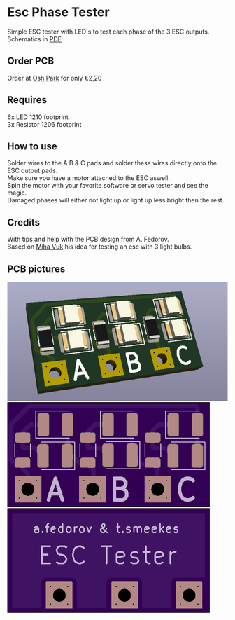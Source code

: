 # Esc Phase Tester
Simple ESC tester with LED's to test each phase of the 3 ESC outputs.
Schematics in [PDF](https://github.com/LouDnl/Esc-Phase-Tester/blob/main/ESC_TESTER%20schematic.pdf)

## Order PCB
Order at [Osh Park](https://oshpark.com/shared_projects/HtxU3gmh) for only €2,20

## Requires
6x LED 1210 footprint\
3x Resistor 1206 footprint

## How to use
Solder wires to the A B & C pads and solder these wires directly onto the ESC output pads.\
Make sure you have a motor attached to the ESC aswell.\
Spin the motor with your favorite software or servo tester and see the magic.\
Damaged phases will either not light up or light up less bright then the rest.

## Credits
With tips and help with the PCB design from A. Fedorov.\
Based on [Miha Vuk](https://youtu.be/itS592cHuSg) his idea for testing an esc with 3 light bulbs.

## PCB pictures
![ESC Tester](https://github.com/LouDnl/Esc-Phase-Tester/blob/main/ESC%20Tester.png)\
![ESC Tester PCB Front](https://github.com/LouDnl/Esc-Phase-Tester/blob/main/ESC%20Tester%20front.png)\
![ESC Tester PCB Back](https://github.com/LouDnl/Esc-Phase-Tester/blob/main/ESC%20Tester%20back.png)



